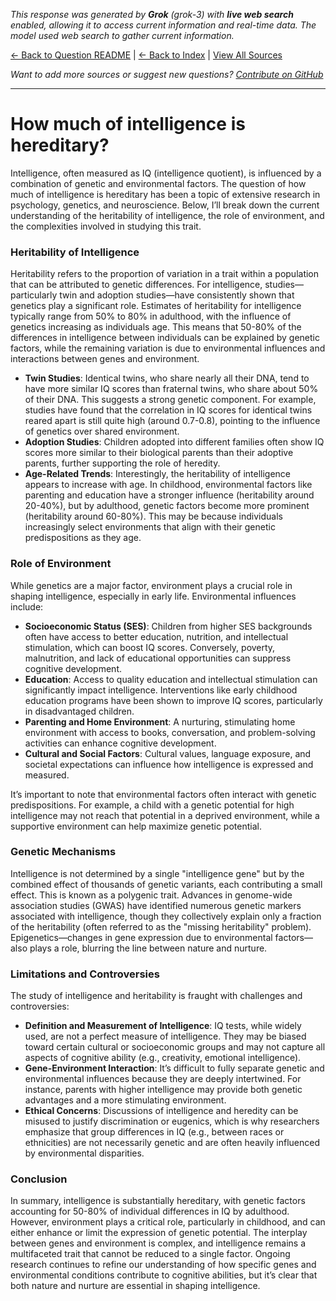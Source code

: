 <!-- 
Generated by: grok
Model: grok-3
Prompt type: default
Tools enabled: True
Generated at: 2025-06-29T00:51:30.130093
-->

*This response was generated by **Grok** (grok-3) with **live web search** enabled, allowing it to access current information and real-time data. The model used web search to gather current information.*

[← Back to Question README](README.md) | [← Back to Index](../README.md) | [View All Sources](../allsources.md)

*Want to add more sources or suggest new questions? [Contribute on GitHub](https://github.com/justinwest/SuggestedSources)*

---

# How much of intelligence is hereditary?

Intelligence, often measured as IQ (intelligence quotient), is influenced by a combination of genetic and environmental factors. The question of how much of intelligence is hereditary has been a topic of extensive research in psychology, genetics, and neuroscience. Below, I’ll break down the current understanding of the heritability of intelligence, the role of environment, and the complexities involved in studying this trait.

### Heritability of Intelligence
Heritability refers to the proportion of variation in a trait within a population that can be attributed to genetic differences. For intelligence, studies—particularly twin and adoption studies—have consistently shown that genetics play a significant role. Estimates of heritability for intelligence typically range from 50% to 80% in adulthood, with the influence of genetics increasing as individuals age. This means that 50-80% of the differences in intelligence between individuals can be explained by genetic factors, while the remaining variation is due to environmental influences and interactions between genes and environment.

- **Twin Studies**: Identical twins, who share nearly all their DNA, tend to have more similar IQ scores than fraternal twins, who share about 50% of their DNA. This suggests a strong genetic component. For example, studies have found that the correlation in IQ scores for identical twins reared apart is still quite high (around 0.7-0.8), pointing to the influence of genetics over shared environment.
- **Adoption Studies**: Children adopted into different families often show IQ scores more similar to their biological parents than their adoptive parents, further supporting the role of heredity.
- **Age-Related Trends**: Interestingly, the heritability of intelligence appears to increase with age. In childhood, environmental factors like parenting and education have a stronger influence (heritability around 20-40%), but by adulthood, genetic factors become more prominent (heritability around 60-80%). This may be because individuals increasingly select environments that align with their genetic predispositions as they age.

### Role of Environment
While genetics are a major factor, environment plays a crucial role in shaping intelligence, especially in early life. Environmental influences include:

- **Socioeconomic Status (SES)**: Children from higher SES backgrounds often have access to better education, nutrition, and intellectual stimulation, which can boost IQ scores. Conversely, poverty, malnutrition, and lack of educational opportunities can suppress cognitive development.
- **Education**: Access to quality education and intellectual stimulation can significantly impact intelligence. Interventions like early childhood education programs have been shown to improve IQ scores, particularly in disadvantaged children.
- **Parenting and Home Environment**: A nurturing, stimulating home environment with access to books, conversation, and problem-solving activities can enhance cognitive development.
- **Cultural and Social Factors**: Cultural values, language exposure, and societal expectations can influence how intelligence is expressed and measured.

It’s important to note that environmental factors often interact with genetic predispositions. For example, a child with a genetic potential for high intelligence may not reach that potential in a deprived environment, while a supportive environment can help maximize genetic potential.

### Genetic Mechanisms
Intelligence is not determined by a single "intelligence gene" but by the combined effect of thousands of genetic variants, each contributing a small effect. This is known as a polygenic trait. Advances in genome-wide association studies (GWAS) have identified numerous genetic markers associated with intelligence, though they collectively explain only a fraction of the heritability (often referred to as the "missing heritability" problem). Epigenetics—changes in gene expression due to environmental factors—also plays a role, blurring the line between nature and nurture.

### Limitations and Controversies
The study of intelligence and heritability is fraught with challenges and controversies:

- **Definition and Measurement of Intelligence**: IQ tests, while widely used, are not a perfect measure of intelligence. They may be biased toward certain cultural or socioeconomic groups and may not capture all aspects of cognitive ability (e.g., creativity, emotional intelligence).
- **Gene-Environment Interaction**: It’s difficult to fully separate genetic and environmental influences because they are deeply intertwined. For instance, parents with higher intelligence may provide both genetic advantages and a more stimulating environment.
- **Ethical Concerns**: Discussions of intelligence and heredity can be misused to justify discrimination or eugenics, which is why researchers emphasize that group differences in IQ (e.g., between races or ethnicities) are not necessarily genetic and are often heavily influenced by environmental disparities.

### Conclusion
In summary, intelligence is substantially hereditary, with genetic factors accounting for 50-80% of individual differences in IQ by adulthood. However, environment plays a critical role, particularly in childhood, and can either enhance or limit the expression of genetic potential. The interplay between genes and environment is complex, and intelligence remains a multifaceted trait that cannot be reduced to a single factor. Ongoing research continues to refine our understanding of how specific genes and environmental conditions contribute to cognitive abilities, but it’s clear that both nature and nurture are essential in shaping intelligence.